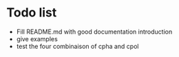 # Todo list

- Fill README.md with good documentation introduction
- give examples
- test the four combinaison of cpha and cpol
